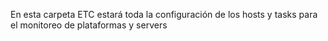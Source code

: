 En esta carpeta ETC estará toda la configuración de los hosts y tasks para el monitoreo de plataformas y servers
